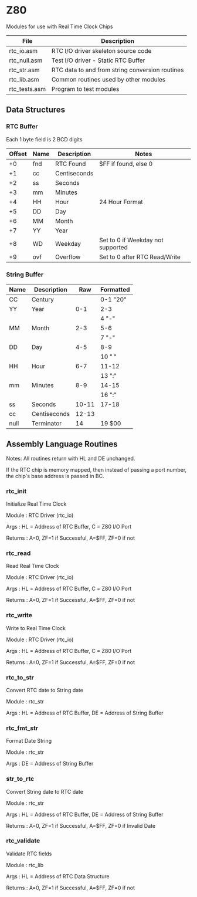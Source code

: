 # Z80

Modules for use with Real Time Clock Chips

| File          | Description                                                    |
| ------------- | -------------------------------------------------------------- |
| rtc_io.asm    | RTC I/O driver skeleton source code                            |
| rtc_null.asm  | Test I/O driver - Static RTC Buffer                            |
| rtc_str.asm   | RTC data to and from string conversion routines                |
| rtc_lib.asm   | Common routines used by other modules                          |
| rtc_tests.asm | Program to test modules                                        |

## Data Structures 

### RTC Buffer 
Each 1 byte field is 2 BCD digits

| Offset | Name | Description  | Notes                             |
| ------ | ---- | ------------ | --------------------------------- |
|   +0   | fnd  | RTC Found    | $FF if found, else 0              |
|   +1   |  cc  | Centiseconds |                                   |
|   +2   |  ss  | Seconds      |                                   |
|   +3   |  mm  | Minutes      |                                   |
|   +4   |  HH  | Hour         | 24 Hour Format                    |
|   +5   |  DD  | Day          |                                   |
|   +6   |  MM  | Month        |                                   |
|   +7   |  YY  | Year         |                                   |
|   +8   |  WD  | Weekday      | Set to 0 if Weekday not supported |
|   +9   | ovf  | Overflow     | Set to 0 after RTC Read/Write     |

### String Buffer 

| Name | Description  |  Raw  | Formatted |
| ---- | ------------ | ----- | --------- |
|  CC  | Century      |       |  0-1 "20" |
|  YY  | Year         |  0-1  |  2-3      |
|      |              |       |   4   "-" |
|  MM  | Month        |  2-3  |  5-6      |
|      |              |       |   7   "-" |
|  DD  | Day          |  4-5  |  8-9      |
|      |              |       |   10  " " |
|  HH  | Hour         |  6-7  | 11-12     |
|      |              |       |   13  ":" |
|  mm  | Minutes      |  8-9  | 14-15     |
|      |              |       |   16  ":" |
|  ss  | Seconds      | 10-11 | 17-18     |
|  cc  | Centiseconds | 12-13 |           |
| null | Terminator   |   14  |   19  $00 |

## Assembly Language Routines

Notes: All routines return with HL and DE unchanged.

If the RTC chip is memory mapped, then instead of passing
a port number, the chip's base address is passed in BC.

### rtc_init
Initialize Real Time Clock

Module
: RTC Driver (rtc_io)

Args 
: HL = Address of RTC Buffer, C = Z80 I/O Port

Returns
: A=0, ZF=1 if Successful, A=$FF, ZF=0 if not

### rtc_read
Read Real Time Clock

Module
: RTC Driver (rtc_io)

Args 
: HL = Address of RTC Buffer, C = Z80 I/O Port

Returns
: A=0, ZF=1 if Successful, A=$FF, ZF=0 if not

### rtc_write
Write to Real Time Clock

Module
: RTC Driver (rtc_io)

Args 
: HL = Address of RTC Buffer, C = Z80 I/O Port

Returns
: A=0, ZF=1 if Successful, A=$FF, ZF=0 if not

### rtc_to_str
Convert RTC date to String date

Module
: rtc_str

Args 
: HL = Address of RTC Buffer, DE = Address of String Buffer

### rtc_fmt_str
Format Date String

Module
: rtc_str

Args
: DE = Address of String Buffer

### str_to_rtc
Convert String date to RTC date

Module
: rtc_str

Args 
: HL = Address of RTC Buffer, DE = Address of String Buffer

Returns
: A=0, ZF=1 if Successful, A=$FF, ZF=0 if Invalid Date

### rtc_validate
Validate RTC fields 

Module
: rtc_lib

Args
: HL = Address of RTC Data Structure

Returns
: A=0, ZF=1 if Successful, A=$FF, ZF=0 if not
